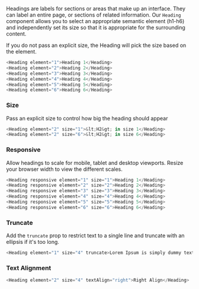 
Headings are labels for sections or areas that make up an interface. They can label an entire page, or sections of related information. Our `Heading` component allows you to select an appropriate semantic element (h1-h6) and independently set its size so that it is appropriate for the surrounding content. 

If you do not pass an explicit size, the Heading will pick the size based on the element.

```js
<Heading element="1">Heading 1</Heading>
<Heading element="2">Heading 2</Heading>
<Heading element="3">Heading 3</Heading>
<Heading element="4">Heading 4</Heading>
<Heading element="5">Heading 5</Heading>
<Heading element="6">Heading 6</Heading>
```

### Size

Pass an explicit size to control how big the heading should appear

```js
<Heading element="2" size="1">&lt;H2&gt; in size 1</Heading>
<Heading element="2" size="6">&lt;H2&gt; in size 6</Heading>
```

### Responsive

Allow headings to scale for mobile, tablet and desktop viewports. Resize your browser width to view the different scales.

```js
<Heading responsive element="1" size="1">Heading 1</Heading>
<Heading responsive element="2" size="2">Heading 2</Heading>
<Heading responsive element="3" size="3">Heading 3</Heading>
<Heading responsive element="4" size="4">Heading 4</Heading>
<Heading responsive element="5" size="5">Heading 5</Heading>
<Heading responsive element="6" size="6">Heading 6</Heading>
```

### Truncate

Add the `truncate` prop to restrict text to a single line and truncate with an ellipsis if it&apos;s too long.

```js
<Heading element="1" size="4" truncate>Lorem Ipsum is simply dummy text of the printing and typesetting industry. Lorem Ipsum has been the industry's standard dummy text ever since the 1500s, when an unknown printer took a galley of type and scrambled it to make a type specimen book. It has survived not only five centuries, but also the leap into electronic typesetting, remaining essentially unchanged. It was popularized in the 1960s with the release of Letraset</Heading>

```

### Text Alignment
```js
<Heading element="2" size="4" textAlign="right">Right Align</Heading>
```